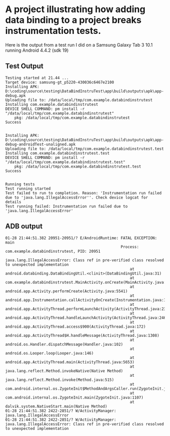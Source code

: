 # A project illustrating how adding data binding to a project breaks instrumentation tests.

Here is the output from a test run I did on a Samsung Galaxy Tab 3 10.1 running Android 4.4.2 (sdk 19)

## Test Output

    Testing started at 21.44 ...
    Target device: samsung-gt_p5220-430036c6467e2100
    Installing APK: D:\coding\source\testing\DataBindInstruTest\app\build\outputs\apk\app-debug.apk
    Uploading file to: /data/local/tmp/com.example.databindinstrutest
    Installing com.example.databindinstrutest
    DEVICE SHELL COMMAND: pm install -r "/data/local/tmp/com.example.databindinstrutest"
        pkg: /data/local/tmp/com.example.databindinstrutest
    Success


    Installing APK: D:\coding\source\testing\DataBindInstruTest\app\build\outputs\apk\app-debug-androidTest-unaligned.apk
    Uploading file to: /data/local/tmp/com.example.databindinstrutest.test
    Installing com.example.databindinstrutest.test
    DEVICE SHELL COMMAND: pm install -r "/data/local/tmp/com.example.databindinstrutest.test"
        pkg: /data/local/tmp/com.example.databindinstrutest.test
    Success


    Running tests
    Test running started
    Test failed to run to completion. Reason: 'Instrumentation run failed due to 'java.lang.IllegalAccessError''. Check device logcat for details
    Test running failed: Instrumentation run failed due to 'java.lang.IllegalAccessError'

## ADB output

```
01-28 21:44:51.382 20951-20951/? E/AndroidRuntime: FATAL EXCEPTION: main
                                                   Process: com.example.databindinstrutest, PID: 20951
                                                   java.lang.IllegalAccessError: Class ref in pre-verified class resolved to unexpected implementation
                                                       at android.databinding.DataBindingUtil.<clinit>(DataBindingUtil.java:31)
                                                       at com.example.databindinstrutest.MainActivity.onCreate(MainActivity.java:15)
                                                       at android.app.Activity.performCreate(Activity.java:5541)
                                                       at android.app.Instrumentation.callActivityOnCreate(Instrumentation.java:1093)
                                                       at android.app.ActivityThread.performLaunchActivity(ActivityThread.java:2368)
                                                       at android.app.ActivityThread.handleLaunchActivity(ActivityThread.java:2464)
                                                       at android.app.ActivityThread.access$900(ActivityThread.java:172)
                                                       at android.app.ActivityThread$H.handleMessage(ActivityThread.java:1308)
                                                       at android.os.Handler.dispatchMessage(Handler.java:102)
                                                       at android.os.Looper.loop(Looper.java:146)
                                                       at android.app.ActivityThread.main(ActivityThread.java:5653)
                                                       at java.lang.reflect.Method.invokeNative(Native Method)
                                                       at java.lang.reflect.Method.invoke(Method.java:515)
                                                       at com.android.internal.os.ZygoteInit$MethodAndArgsCaller.run(ZygoteInit.java:1291)
                                                       at com.android.internal.os.ZygoteInit.main(ZygoteInit.java:1107)
                                                       at dalvik.system.NativeStart.main(Native Method)
01-28 21:44:51.382 2422-2851/? W/ActivityManager:   java.lang.IllegalAccessError
01-28 21:44:51.382 2422-2851/? W/ActivityManager:   java.lang.IllegalAccessError: Class ref in pre-verified class resolved to unexpected implementation

```
